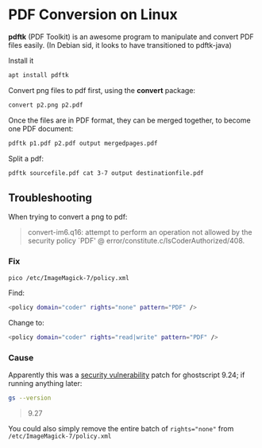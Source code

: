 # PDF Conversion on Linux

**pdftk** (PDF Toolkit) is an awesome program to manipulate and convert PDF files easily. (In Debian sid, it looks to have transitioned to pdftk-java)

Install it

```bash
apt install pdftk
```

Convert png files to pdf first, using the **convert** package:

```bash
convert p2.png p2.pdf
```

Once the files are in PDF format, they can be merged together, to become one PDF document:

```bash
pdftk p1.pdf p2.pdf output mergedpages.pdf
```

Split a pdf:

```bash
pdftk sourcefile.pdf cat 3-7 output destinationfile.pdf
```

## Troubleshooting

When trying to convert a png to pdf:

> convert-im6.q16: attempt to perform an operation not allowed by the security policy `PDF' @ error/constitute.c/IsCoderAuthorized/408.

### Fix

```bash
pico /etc/ImageMagick-7/policy.xml
```

Find:

```bash
<policy domain="coder" rights="none" pattern="PDF" />
```

Change to:

```bash
<policy domain="coder" rights="read|write" pattern="PDF" />
```

### Cause

Apparently this was a [security vulnerability](https://www.kb.cert.org/vuls/id/332928/) patch for ghostscript 9.24; if running anything later:

```bash
gs --version
```

> 9.27

You could also simply remove the entire batch of `rights="none"` from `/etc/ImageMagick-7/policy.xml`

